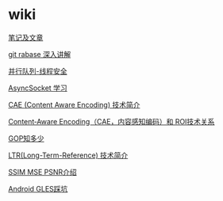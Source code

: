 # wiki
[笔记及文章](https://github.com/upworldcjw/wiki/wiki)

[git rabase 深入讲解](https://segmentfault.com/a/1190000000456077)

 [并行队列-线程安全](https://github.com/upworldcjw/wiki/wiki/%E5%B9%B6%E8%A1%8C%E9%98%9F%E5%88%97-%E7%BA%BF%E7%A8%8B%E5%AE%89%E5%85%A8)

 [AsyncSocket 学习](https://github.com/upworldcjw/wiki/wiki/AsyncSocket--%E5%AD%A6%E4%B9%A0)

 [CAE (Content Aware Encoding) 技术简介](https://github.com/upworldcjw/wiki/wiki/CAE-(Content-Aware-Encoding)-%E6%8A%80%E6%9C%AF%E7%AE%80%E4%BB%8B)

 [Content‐Aware Encoding（CAE，内容感知编码）和 ROI技术关系](https://github.com/upworldcjw/wiki/wiki/Content%E2%80%90Aware-Encoding%EF%BC%88CAE%EF%BC%8C%E5%86%85%E5%AE%B9%E6%84%9F%E7%9F%A5%E7%BC%96%E7%A0%81%EF%BC%89-%E5%92%8C-ROI-%E6%8A%80%E6%9C%AF%E5%85%B3%E7%B3%BB)

 [GOP知多少](https://github.com/upworldcjw/wiki/wiki/GOP%E7%9F%A5%E5%A4%9A%E5%B0%91)

 [LTR(Long-Term-Reference) 技术简介](https://github.com/upworldcjw/wiki/wiki/LTR(Long-Term-Reference))

 [SSIM MSE PSNR介绍](https://github.com/upworldcjw/wiki/wiki/SSIM-MSE-PSNR%E4%BB%8B%E7%BB%8D)


 [Android GLES踩坑](https://github.com/upworldcjw/wiki/wiki/Android-OpenGL%E5%BC%80%E5%8F%91%E8%B8%A9%E5%9D%91)






